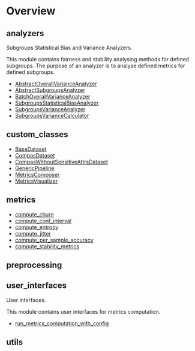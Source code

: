 # Overview

## analyzers


Subgroups Statistical Bias and Variance Analyzers.

This module contains fairness and stability analysing methods for defined subgroups.
The purpose of an analyzer is to analyse defined metrics for defined subgroups.


- [AbstractOverallVarianceAnalyzer](../analyzers/AbstractOverallVarianceAnalyzer)
- [AbstractSubgroupsAnalyzer](../analyzers/AbstractSubgroupsAnalyzer)
- [BatchOverallVarianceAnalyzer](../analyzers/BatchOverallVarianceAnalyzer)
- [SubgroupsStatisticalBiasAnalyzer](../analyzers/SubgroupsStatisticalBiasAnalyzer)
- [SubgroupsVarianceAnalyzer](../analyzers/SubgroupsVarianceAnalyzer)
- [SubgroupsVarianceCalculator](../analyzers/SubgroupsVarianceCalculator)

## custom_classes

- [BaseDataset](../custom-classes/BaseDataset)
- [CompasDataset](../custom-classes/CompasDataset)
- [CompasWithoutSensitiveAttrsDataset](../custom-classes/CompasWithoutSensitiveAttrsDataset)
- [GenericPipeline](../custom-classes/GenericPipeline)
- [MetricsComposer](../custom-classes/MetricsComposer)
- [MetricsVisualizer](../custom-classes/MetricsVisualizer)

## metrics

- [compute_churn](../metrics/compute-churn)
- [compute_conf_interval](../metrics/compute-conf-interval)
- [compute_entropy](../metrics/compute-entropy)
- [compute_jitter](../metrics/compute-jitter)
- [compute_per_sample_accuracy](../metrics/compute-per-sample-accuracy)
- [compute_stability_metrics](../metrics/compute-stability-metrics)

## preprocessing


## user_interfaces


User interfaces.

This module contains user interfaces for metrics computation.


- [run_metrics_computation_with_config](../user-interfaces/run-metrics-computation-with-config)

## utils


